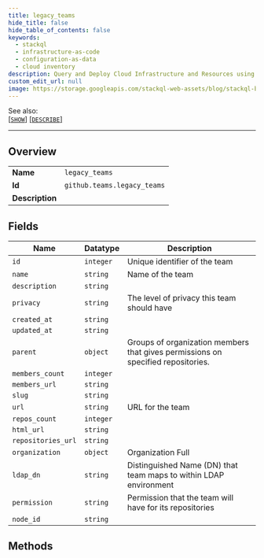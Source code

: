 ```yaml
---
title: legacy_teams
hide_title: false
hide_table_of_contents: false
keywords:
  - stackql
  - infrastructure-as-code
  - configuration-as-data
  - cloud inventory
description: Query and Deploy Cloud Infrastructure and Resources using SQL
custom_edit_url: null
image: https://storage.googleapis.com/stackql-web-assets/blog/stackql-blog-post-featured-image.png
---
```

  
    
See also:   
[[` SHOW `]](/docs/language-spec/show) [[` DESCRIBE `]](/docs/language-spec/describe)  
* * * 
## Overview
<table><tbody>
<tr><td><b>Name</b></td><td><code>legacy_teams</code></td></tr>
<tr><td><b>Id</b></td><td><code>github.teams.legacy_teams</code></td></tr>
<tr><td><b>Description</b></td><td></td></tr>
</tbody></table>

## Fields
| Name | Datatype | Description |
| ---- | -------- | ----------- |
| `id` | `integer` | Unique identifier of the team |
| `name` | `string` | Name of the team |
| `description` | `string` |  |
| `privacy` | `string` | The level of privacy this team should have |
| `created_at` | `string` |  |
| `updated_at` | `string` |  |
| `parent` | `object` | Groups of organization members that gives permissions on specified repositories. |
| `members_count` | `integer` |  |
| `members_url` | `string` |  |
| `slug` | `string` |  |
| `url` | `string` | URL for the team |
| `repos_count` | `integer` |  |
| `html_url` | `string` |  |
| `repositories_url` | `string` |  |
| `organization` | `object` | Organization Full |
| `ldap_dn` | `string` | Distinguished Name (DN) that team maps to within LDAP environment |
| `permission` | `string` | Permission that the team will have for its repositories |
| `node_id` | `string` |  |
## Methods
